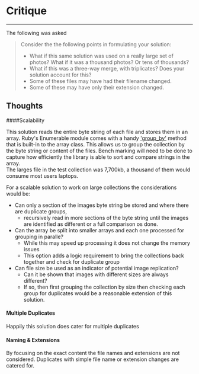 # Critique

---
The following was asked
> Consider the the following points in formulating your solution:
>* What if this same solution was used on a really large set of photos? What if it was a thousand photos? Or tens of thousands?
>* What if this was a three-way merge, with triplicates? Does your solution account for this?
>* Some of these files may have had their filename changed.
>* Some of these may have only their extension changed.

## Thoughts

####Scalability

This solution reads the entire byte string of each file and stores them in an array.  Ruby's Enumerable module comes with a handy ['group_by'](https://ruby-doc.org/core-2.7.2/Enumerable.html#method-i-group_by) method that is built-in to the array class.  This allows us to group the collection by the byte string or content of the files. Bench marking will need to be done to capture how efficiently the library is able to sort and compare strings in the array.  
The larges file in the test collection was 7,700kb, a thousand of them would consume most users laptops. 

For a scalable solution to work on large collections the considerations would be:
* Can only a section of the images byte string be stored and where there are duplicate groups,
  * recursively read in more sections of the byte string until the images are identified as different or a full comparison os done. 
* Can the array be split into smaller arrays and each one processed for grouping in paralle?
  * While this may speed up processing it does not change the memory issues
  * This option adds a logic requirement to bring the collections back together and check for duplicate group
* Can file size be used as an indicator of potential image replication?
  * Can it be shown that images with different sizes are always different?
  * If so, then first grouping the collection by size then checking each group for duplicates would be a reasonable extension of this solution. 
    
#### Multiple Duplicates

Happily this solution does cater for multiple duplicates

#### Naming & Extensions

By focusing on the exact content the file names and extensions are not considered.  Duplicates with simple file name or extension changes are catered for. 
